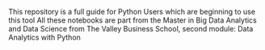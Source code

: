 This repository is a full guide for Python Users which are beginning to use this tool
All these notebooks are part from the Master in Big Data Analytics and Data Science from The Valley Business School, second module: Data Analytics with Python 
